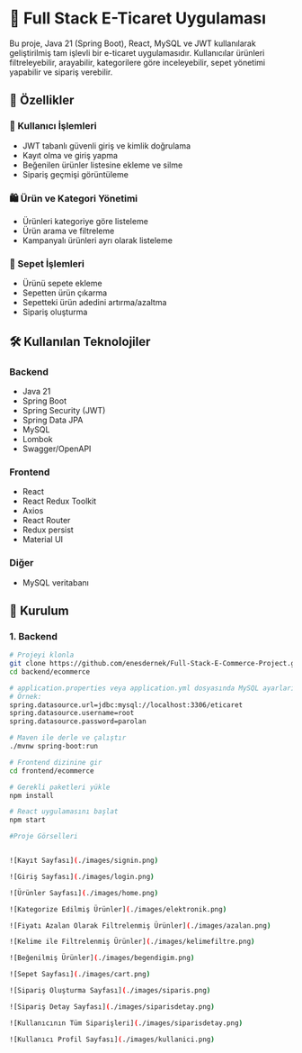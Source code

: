 # 🛒 Full Stack E-Ticaret Uygulaması

Bu proje, Java 21 (Spring Boot), React, MySQL ve JWT kullanılarak geliştirilmiş tam işlevli bir e-ticaret uygulamasıdır. Kullanıcılar ürünleri filtreleyebilir, arayabilir, kategorilere göre inceleyebilir, sepet yönetimi yapabilir ve sipariş verebilir.

## 🚀 Özellikler

### 👤 Kullanıcı İşlemleri
- JWT tabanlı güvenli giriş ve kimlik doğrulama
- Kayıt olma ve giriş yapma
- Beğenilen ürünler listesine ekleme ve silme
- Sipariş geçmişi görüntüleme

### 🛍️ Ürün ve Kategori Yönetimi
- Ürünleri kategoriye göre listeleme
- Ürün arama ve filtreleme
- Kampanyalı ürünleri ayrı olarak listeleme

### 🛒 Sepet İşlemleri
- Ürünü sepete ekleme
- Sepetten ürün çıkarma
- Sepetteki ürün adedini artırma/azaltma
- Sipariş oluşturma

## 🛠️ Kullanılan Teknolojiler

### Backend
- Java 21
- Spring Boot
- Spring Security (JWT)
- Spring Data JPA
- MySQL
- Lombok
- Swagger/OpenAPI

### Frontend
- React
- React Redux Toolkit
- Axios
- React Router
- Redux persist
- Material UI

### Diğer
- MySQL veritabanı

## 🔧 Kurulum

### 1. Backend

```bash
# Projeyi klonla
git clone https://github.com/enesdernek/Full-Stack-E-Commerce-Project.git
cd backend/ecommerce

# application.properties veya application.yml dosyasında MySQL ayarlarını yap
# Örnek:
spring.datasource.url=jdbc:mysql://localhost:3306/eticaret
spring.datasource.username=root
spring.datasource.password=parolan

# Maven ile derle ve çalıştır
./mvnw spring-boot:run

# Frontend dizinine gir
cd frontend/ecommerce

# Gerekli paketleri yükle
npm install

# React uygulamasını başlat
npm start

#Proje Görselleri


![Kayıt Sayfası](./images/signin.png)

![Giriş Sayfası](./images/login.png)

![Ürünler Sayfası](./images/home.png)

![Kategorize Edilmiş Ürünler](./images/elektronik.png)

![Fiyatı Azalan Olarak Filtrelenmiş Ürünler](./images/azalan.png)

![Kelime ile Filtrelenmiş Ürünler](./images/kelimefiltre.png)

![Beğenilmiş Ürünler](./images/begendigim.png)

![Sepet Sayfası](./images/cart.png)

![Sipariş Oluşturma Sayfası](./images/siparis.png)

![Sipariş Detay Sayfası](./images/siparisdetay.png)

![Kullanıcının Tüm Siparişleri](./images/siparisdetay.png)

![Kullanıcı Profil Sayfası](./images/kullanici.png)








